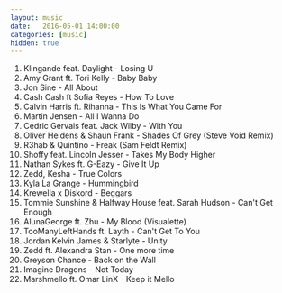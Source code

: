 ```yaml
---
layout: music
date:   2016-05-01 14:00:00
categories: [music]
hidden: true
---
```

1. Klingande feat. Daylight - Losing U
2. Amy Grant ft. Tori Kelly - Baby Baby
3. Jon Sine - All About
4. Cash Cash ft Sofia Reyes - How To Love
5. Calvin Harris ft. Rihanna - This Is What You Came For
6. Martin Jensen - All I Wanna Do
7. Cedric Gervais feat. Jack Wilby - With You
8. Oliver Heldens & Shaun Frank - Shades Of Grey (Steve Void Remix)
9. R3hab & Quintino - Freak (Sam Feldt Remix)
10. Shoffy feat. Lincoln Jesser - Takes My Body Higher
11. Nathan Sykes ft. G-Eazy - Give It Up
12. Zedd, Kesha - True Colors
13. Kyla La Grange - Hummingbird
14. Krewella x Diskord - Beggars
15. Tommie Sunshine & Halfway House feat. Sarah Hudson - Can't Get Enough
16. AlunaGeorge ft. Zhu - My Blood (Visualette)
17. TooManyLeftHands ft. Layth - Can't Get To You
18. Jordan Kelvin James & Starlyte - Unity
19. Zedd ft. Alexandra Stan - One more time
20. Greyson Chance - Back on the Wall
21. Imagine Dragons - Not Today
22. Marshmello ft. Omar LinX - Keep it Mello